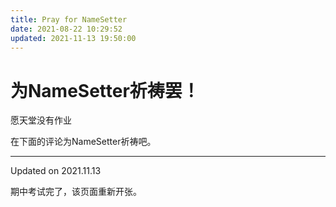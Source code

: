 ```yaml
---
title: Pray for NameSetter
date: 2021-08-22 10:29:52
updated: 2021-11-13 19:50:00
---
```

# 为NameSetter祈祷罢！
愿天堂没有作业

在下面的评论为NameSetter祈祷吧。

********

Updated on 2021.11.13

期中考试完了，该页面重新开张。
